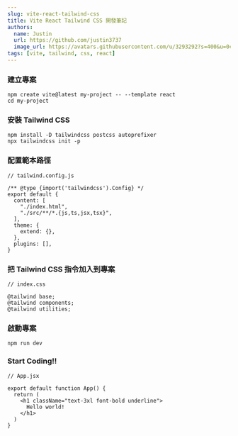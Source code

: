 ```yaml
---
slug: vite-react-tailwind-css
title: Vite React Tailwind CSS 開發筆記
authors:
  name: Justin
  url: https://github.com/justin3737
  image_url: https://avatars.githubusercontent.com/u/3293292?s=400&u=0cf29916981c562345a57d34b7baa92e5816c863&v=4
tags: [vite, tailwind, css, react]
---
```


### 建立專案

```
npm create vite@latest my-project -- --template react
cd my-project
```

### 安裝 Tailwind CSS

```
npm install -D tailwindcss postcss autoprefixer
npx tailwindcss init -p
```

### 配置範本路徑

```
// tailwind.config.js

/** @type {import('tailwindcss').Config} */
export default {
  content: [
    "./index.html",
    "./src/**/*.{js,ts,jsx,tsx}",
  ],
  theme: {
    extend: {},
  },
  plugins: [],
}
```

### 把 Tailwind CSS 指令加入到專案

```
// index.css

@tailwind base;
@tailwind components;
@tailwind utilities;
```

### 啟動專案

```
npm run dev
```

### Start Coding!!

```
// App.jsx

export default function App() {
  return (
    <h1 className="text-3xl font-bold underline">
      Hello world!
    </h1>
  )
}
```
